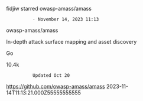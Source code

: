 fidjiw
            starred
            owasp-amass/amass
            
              · November 14, 2023 11:13
            
          
owasp-amass/amass
          
In-depth attack surface mapping and asset discovery

  Go


              

              
                  
10.4k
              


              Updated Oct 20 
https://github.com/owasp-amass/amass 
2023-11-14T11:13:21.000Z55555555555